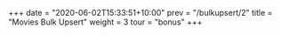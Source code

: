 +++
date = "2020-06-02T15:33:51+10:00"
prev = "/bulkupsert/2"
title = "Movies Bulk Upsert"
weight = 3
tour = "bonus"
+++
